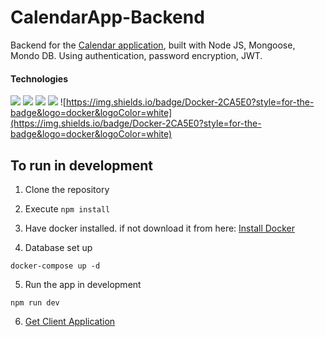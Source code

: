 # CalendarApp-Backend

Backend for the [Calendar application](https://github.com/ralfId/CalendarApp), built with Node JS, Mongoose, Mondo DB. Using authentication, password encryption, JWT.


#### Technologies
 ![](https://img.shields.io/badge/JavaScript-323330?style=for-the-badge&logo=javascript&logoColor=F7DF1E) ![](https://img.shields.io/badge/Node.js-339933?style=for-the-badge&logo=nodedotjs&logoColor=white) ![](https://img.shields.io/badge/JWT-000000?style=for-the-badge&logo=JSON%20web%20tokens&logoColor=white)  ![](https://img.shields.io/badge/MongoDB-4EA94B?style=for-the-badge&logo=mongodb&logoColor=white) ![https://img.shields.io/badge/Docker-2CA5E0?style=for-the-badge&logo=docker&logoColor=white](https://img.shields.io/badge/Docker-2CA5E0?style=for-the-badge&logo=docker&logoColor=white)

## To run in development

1. Clone the repository
2. Execute  ```npm install```
3. Have docker installed. if not download it from here: [Install Docker](https://docs.docker.com/get-docker/)

4. Database set up
```
docker-compose up -d
```
5. Run the app in development
```
npm run dev
```

6. [Get Client Application](https://github.com/ralfId/CalendarApp)
